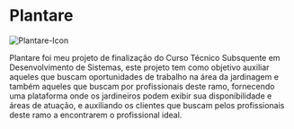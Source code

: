 # Plantare
![Plantare-Icon](https://user-images.githubusercontent.com/105689318/226909241-55cc374b-33b4-4bfc-9f3f-b0234abbc2cf.png)

Plantare foi meu projeto de finalização do Curso Técnico Subsquente em Desenvolvimento de Sistemas, este projeto tem como objetivo auxiliar aqueles que buscam oportunidades de trabalho na área da jardinagem e também aqueles que buscam por profissionais deste ramo, fornecendo uma plataforma onde os jardineiros podem exibir  sua disponibilidade e áreas de atuação, e auxiliando os clientes que buscam pelos profissionais deste ramo a encontrarem o profissional ideal.
